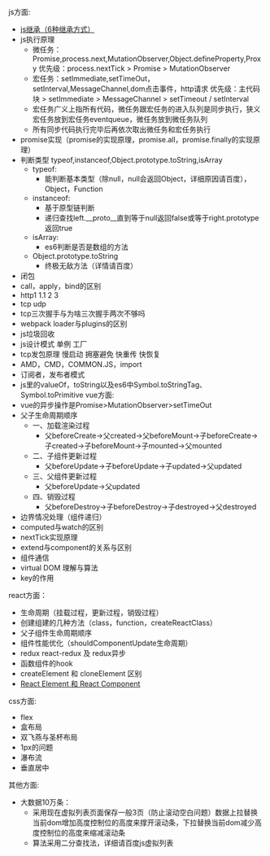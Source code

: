 js方面:
* [js继承（6种继承方式）](https://www.cnblogs.com/ranyonsue/p/11201730.html)  
* js执行原理 
    * 微任务：Promise,process.next,MutationObserver,Object.defineProperty,Proxy 优先级：process.nextTick > Promise > MutationObserver
    * 宏任务：setImmediate,setTimeOut，setInterval,MessageChannel,dom点击事件，http请求 优先级：主代码块 > setImmediate > MessageChannel > setTimeout / setInterval
    * 宏任务广义上指所有代码，微任务跟宏任务的进入队列是同步执行，狭义宏任务放到宏任务eventqueue，微任务放到微任务队列
    * 所有同步代码执行完毕后再依次取出微任务和宏任务执行
* promise实现（promise的实现原理，promise.all，promise.finally的实现原理）
* 判断类型 typeof,instanceof,Object.prototype.toString,isArray
    * typeof:
        * 能判断基本类型（除null，null会返回Object，详细原因请百度），Object，Function
    * instanceof:
        * 基于原型链判断
        * 递归查找left.__proto__直到等于null返回false或等于right.prototype返回true
    * isArray:
        * es6判断是否是数组的方法
    * Object.prototype.toString
        * 终极无敌方法（详情请百度）
* 闭包
* call，apply，bind的区别
* http1 1.1 2 3
* tcp udp
* tcp三次握手与为啥三次握手两次不够吗
* webpack loader与plugins的区别
* js垃圾回收
* js设计模式 单例 工厂
* tcp发包原理 慢启动 拥塞避免 快重传 快恢复
* AMD，CMD，COMMON.JS，import
* 订阅者，发布者模式
* js里的valueOf，toString以及es6中Symbol.toStringTag、Symbol.toPrimitive
vue方面:
* vue的异步操作是Promise>MutationObserver>setTimeOut
* 父子生命周期顺序
    * 一、加载渲染过程
        * 父beforeCreate->父created->父beforeMount->子beforeCreate->子created->子beforeMount->子mounted->父mounted
    * 二、子组件更新过程
        * 父beforeUpdate->子beforeUpdate->子updated->父updated
    * 三、父组件更新过程
        * 父beforeUpdate->父updated
    * 四、销毁过程
        * 父beforeDestroy->子beforeDestroy->子destroyed->父destroyed
* 边界情况处理（组件递归）
* computed与watch的区别
* nextTick实现原理
* extend与component的关系与区别
* 组件通信
* virtual DOM 理解与算法
* key的作用

react方面：
* 生命周期（挂载过程，更新过程，销毁过程）
* 创建组建的几种方法（class，function，createReactClass）
* 父子组件生命周期顺序
* 组件性能优化（shouldComponentUpdate生命周期）
* redux react-redux 及 redux异步
* 函数组件的hook
* createElement 和 cloneElement 区别
* [React Element 和 React Component](https://segmentfault.com/a/1190000011413614)

css方面:
* flex
* 盒布局
* 双飞燕与圣杯布局
* 1px的问题
* 瀑布流
* 垂直居中

其他方面:
* 大数据10万条：
    * 采用现在虚拟列表页面保存一般3页（防止滚动空白问题）数据上拉替换当前dom增加高度控制位的高度来撑开滚动条，下拉替换当前dom减少高度控制位的高度来缩减滚动条
    * 算法采用二分查找法，详细请百度js虚拟列表
